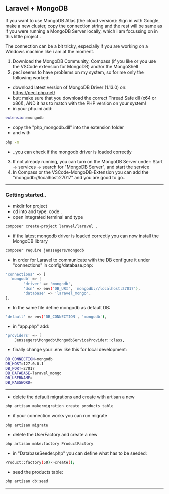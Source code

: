 ## Laravel + MongoDB

If you want to use MongoDB Atlas (the cloud version):
Sign in with Google, make a new cluster, copy the connection string and the rest will be same as if you were running a MongoDB Server locally, which i am focussing on in this little project..

The connection can be a bit tricky, especially if you are working on a Windows machine like i am at the moment.

1. Download the MongoDB Community, Compass (if you like or you use the VSCode extension for MongoDB) and/or the MongoShell
2. pecl seems to have problems on my system, so for me only the following worked:
- download latest version of MongoDB Driver (1.13.0) on: https://pecl.php.net/
- but: make sure that you download the correct Thread Safe dll (x64 or x86!), AND it has to match with the PHP version on your system!
- in your php.ini add: 
```sh
extension=mongodb
```
- copy the "php_mongodb.dll" into the extension folder
- and with 
```sh
php -m
```
- ..you can check if the mongodb driver is loaded correctly

3. If not already running, you can turn on the MongoDB Server under: Start -> services -> search for "MongoDB Server", and start the service
4. In Compass or the VSCode-MongoDB-Extension you can add the "mongodb://localhost:27017" and you are good to go..

---

### Getting started..

- mkdir for project
- cd into and type: code .
- open integrated terminal and type
```sh
composer create-project laravel/laravel . 
```

- if the latest mongodb driver is loaded correctly you can now install the MongoDB library

```sh
composer require jenssegers/mongodb
```

- in order for Laravel to communicate with the DB configure it under "connections" in config/database.php:
```sh
'connections' => [
  'mongodb' => [
        'driver' => 'mongodb',
        'dsn' => env('DB_URI', 'mongodb://localhost:27017'),
        'database' => 'laravel_mongo',
],
```
- In the same file define mongodb as default DB:
```sh
'default' => env('DB_CONNECTION', 'mongodb'),
```

- in "app.php" add:

```sh
'providers' => [
    Jenssegers\Mongodb\MongodbServiceProvider::class,
```

- finally change your .env like this for local development:
```sh
DB_CONNECTION=mongodb
DB_HOST=127.0.0.1
DB_PORT=27017
DB_DATABASE=laravel_mongo
DB_USERNAME=
DB_PASSWORD=
```



---

- delete the default migrations and create with artisan a new 
```sh
php artisan make:migration create_products_table
```

- if your connection works you can run migrate
```sh
php artisan migrate
```

- delete the UserFactory and create a new 
```sh
php artisan make:factory ProductFactory
```

- in "DatabaseSeeder.php" you can define what has to be seeded:
```sh
Product::factory(50)->create();
```

- seed the products table:
```sh
php artisan db:seed
```
---






